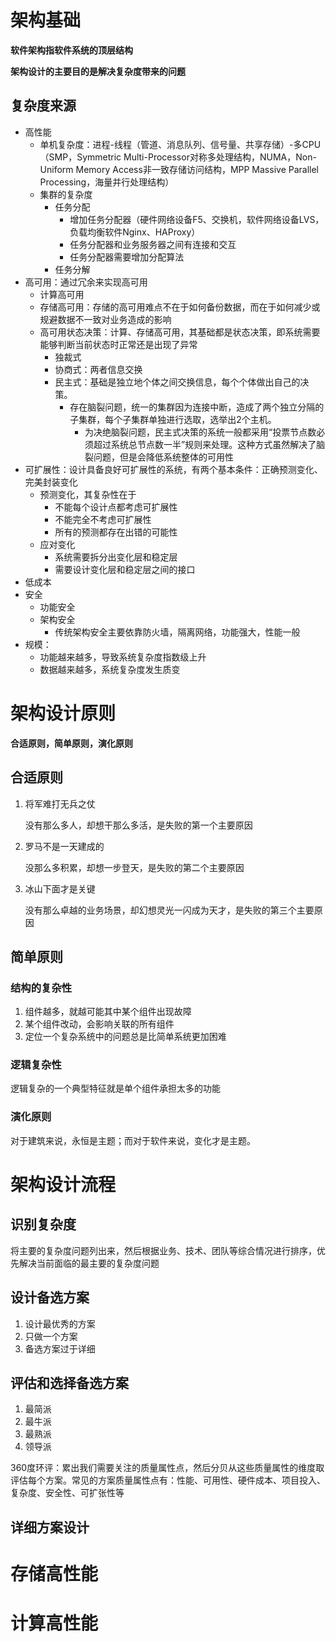 # 架构基础

**软件架构指软件系统的顶层结构**

**架构设计的主要目的是解决复杂度带来的问题**

## 复杂度来源

- 高性能
  - 单机复杂度：进程-线程（管道、消息队列、信号量、共享存储）-多CPU（SMP，Symmetric Multi-Processor对称多处理结构，NUMA，Non-Uniform Memory Access非一致存储访问结构，MPP Massive Parallel Processing，海量并行处理结构）
  - 集群的复杂度
    - 任务分配
      - 增加任务分配器（硬件网络设备F5、交换机，软件网络设备LVS，负载均衡软件Nginx、HAProxy）
      - 任务分配器和业务服务器之间有连接和交互
      - 任务分配器需要增加分配算法
    - 任务分解
- 高可用：通过冗余来实现高可用
  - 计算高可用
  - 存储高可用：存储的高可用难点不在于如何备份数据，而在于如何减少或规避数据不一致对业务造成的影响
  - 高可用状态决策：计算、存储高可用，其基础都是状态决策，即系统需要能够判断当前状态时正常还是出现了异常
    - 独裁式
    - 协商式：两者信息交换
    - 民主式：基础是独立地个体之间交换信息，每个个体做出自己的决策。
      - 存在脑裂问题，统一的集群因为连接中断，造成了两个独立分隔的子集群，每个子集群单独进行选取，选举出2个主机。
        - 为决绝脑裂问题，民主式决策的系统一般都采用“投票节点数必须超过系统总节点数一半”规则来处理。这种方式虽然解决了脑裂问题，但是会降低系统整体的可用性
- 可扩展性：设计具备良好可扩展性的系统，有两个基本条件：正确预测变化、完美封装变化
  - 预测变化，其复杂性在于
    - 不能每个设计点都考虑可扩展性
    - 不能完全不考虑可扩展性
    - 所有的预测都存在出错的可能性
  - 应对变化
    - 系统需要拆分出变化层和稳定层
    - 需要设计变化层和稳定层之间的接口
- 低成本
- 安全
  - 功能安全
  - 架构安全
    - 传统架构安全主要依靠防火墙，隔离网络，功能强大，性能一般
- 规模：
  - 功能越来越多，导致系统复杂度指数级上升
  - 数据越来越多，系统复杂度发生质变

# 架构设计原则

**合适原则，简单原则，演化原则**

## 合适原则

1. 将军难打无兵之仗
   
   没有那么多人，却想干那么多活，是失败的第一个主要原因

2. 罗马不是一天建成的
   
   没那么多积累，却想一步登天，是失败的第二个主要原因

3. 冰山下面才是关键
   
   没有那么卓越的业务场景，却幻想灵光一闪成为天才，是失败的第三个主要原因

## 简单原则

### 结构的复杂性

1. 组件越多，就越可能其中某个组件出现故障
2. 某个组件改动，会影响关联的所有组件
3. 定位一个复杂系统中的问题总是比简单系统更加困难

### 逻辑复杂性

逻辑复杂的一个典型特征就是单个组件承担太多的功能

### 演化原则

对于建筑来说，永恒是主题；而对于软件来说，变化才是主题。

# 架构设计流程

## 识别复杂度

将主要的复杂度问题列出来，然后根据业务、技术、团队等综合情况进行排序，优先解决当前面临的最主要的复杂度问题

## 设计备选方案

1. 设计最优秀的方案
2. 只做一个方案
3. 备选方案过于详细

## 评估和选择备选方案

1. 最简派
2. 最牛派
3. 最熟派
4. 领导派

360度环评：累出我们需要关注的质量属性点，然后分贝从这些质量属性的维度取评估每个方案。常见的方案质量属性点有：性能、可用性、硬件成本、项目投入、复杂度、安全性、可扩张性等

## 详细方案设计

# 存储高性能

# 计算高性能
